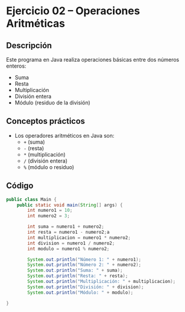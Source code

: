 # Ejercicio 02 – Operaciones Aritméticas

## Descripción
Este programa en Java realiza operaciones básicas entre dos números enteros:
- Suma
- Resta
- Multiplicación
- División entera
- Módulo (residuo de la división)

## Conceptos prácticos
- Los operadores aritméticos en Java son:
  - `+` (suma)
  - `-` (resta)
  - `*` (multiplicación)
  - `/` (división entera)
  - `%` (módulo o residuo)

## Código
```java
public class Main {
    public static void main(String[] args) {
        int numero1 = 10;
        int numero2 = 3;

        int suma = numero1 + numero2;
        int resta = numero1 - numero2;a
        int multiplicacion = numero1 * numero2;
        int division = numero1 / numero2;
        int modulo = numero1 % numero2;

        System.out.println("Número 1: " + numero1);
        System.out.println("Número 2: " + numero2);
        System.out.println("Suma: " + suma);
        System.out.println("Resta: " + resta);
        System.out.println("Multiplicación: " + multiplicacion);
        System.out.println("División: " + division);
        System.out.println("Módulo: " + modulo);

}
